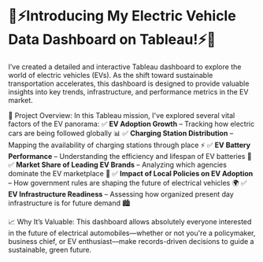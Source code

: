 # 🚗⚡Introducing My Electric Vehicle Data Dashboard on Tableau!⚡🚗
I’ve created a detailed and interactive Tableau dashboard to explore the world of electric vehicles (EVs). As the shift toward sustainable transportation accelerates, this dashboard is designed to provide valuable insights into key trends, infrastructure, and performance metrics in the EV market.

🎯 Project Overview:
In this Tableau mission, I've explored several vital factors of the EV panorama: 
✅ **EV Adoption Growth** – Tracking how electric cars are being followed globally 📊 
✅ **Charging Station Distribution** – Mapping the availability of charging stations through place ⚡ 
✅ **EV Battery Performance** – Understanding the efficiency and lifespan of EV batteries 🔋 
✅ **Market Share of Leading EV Brands** – Analyzing which agencies dominate the EV marketplace 🚗 
✅ **Impact of Local Policies on EV Adoption** – How government rules are shaping the future of electrical vehicles 🌍 
✅ **EV Infrastructure Readiness** – Assessing how organized present day infrastructure is for future demand 🏙️ 

📈 Why It’s Valuable:
This dashboard allows absolutely everyone interested in the future of electrical automobiles—whether or not you're a policymaker, business chief, or EV enthusiast—make records-driven decisions to guide a sustainable, green future.
